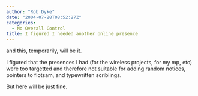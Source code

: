 ```yaml
---
author: "Rob Dyke"
date: "2004-07-28T08:52:27Z"
categories:
  - No Overall Control
title: I figured I needed another online presence
---
```

and this, temporarily, will be it.

I figured that the presences I had (for the wireless projects, for my mp, etc) were too targetted and therefore not suitable for adding random notices, pointers to flotsam, and typewritten scriblings.

But here will be just fine.
